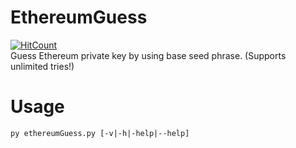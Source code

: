 # EthereumGuess
[![HitCount](http://hits.dwyl.com/HanzHaxors/EthereumGuess.svg)](#)<br/>
Guess Ethereum private key by using base seed phrase. (Supports unlimited tries!)

# Usage
`py ethereumGuess.py [-v|-h|-help|--help]`
